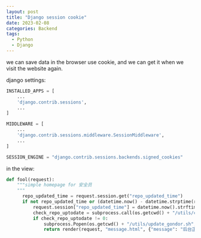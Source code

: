 ```yaml
---
layout: post
title: "Django session cookie"
date: 2023-02-08
categories: Backend
tags:
  - Python
  - Django
---
```


we can save data in the browser use cookie, and we can get it when we visit the website again.

django settings:

```python
INSTALLED_APPS = [
    ...
    'django.contrib.sessions',
    ...
]

MIDDLEWARE = [
    ...
    'django.contrib.sessions.middleware.SessionMiddleware',
    ...
]

SESSION_ENGINE = "django.contrib.sessions.backends.signed_cookies"
```

in the view:

```python
def fool(request):
    """simple homepage for 安全员
    """
      repo_updated_time = request.session.get("repo_updated_time")
      if not repo_updated_time or (datetime.now() - datetime.strptime(repo_updated_time, "%Y-%m-%d %H:%M:%S")).seconds > 8 * 60 * 60:
          request.session["repo_updated_time"] = datetime.now().strftime("%Y-%m-%d %H:%M:%S")
          check_repo_uptodate = subprocess.call(os.getcwd() + "/utils/check_repo_uptodate.sh", shell=True)
          if check_repo_uptodate != 0:
              subprocess.Popen(os.getcwd() + "/utils/update_gondor.sh", shell=True)
              return render(request, "message.html", {"message": "后台正在更新, 请稍侯"})
```

